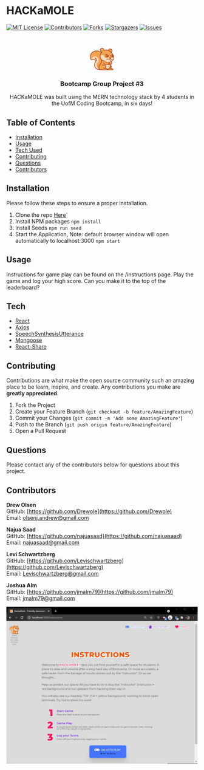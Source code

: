 # HACKaMOLE

[![MIT License][license-shield]][license-url]
[![Contributors][contributors-shield]][contributors-url]
[![Forks][forks-shield]][forks-url]
[![Stargazers][stars-shield]][stars-url]
[![Issues][issues-shield]][issues-url]

<br />
<p align="center">
  <a href="#">
    <img src="./client/src/images/logo.png" alt="Logo"/>
  </a>
</p>
<h3 align="center">Bootcamp Group Project #3</h3>
<p align="center">HACKaMOLE was built using the MERN technology stack by 4 students in the UofM Coding Bootcamp, in six days! </p>

## Table of Contents

- [Installation](#Installation)
- [Usage](#Usage)
- [Tech Used](#Tech)
- [Contributing](#Contributing)
- [Questions](#Questions)
- [Contributors](#Contributors)

## Installation

Please follow these steps to ensure a proper installation.

1. Clone the repo [Here](https://github.com/jmalm79/hack-a-mole.git)`
2. Install NPM packages `npm install`
3. Install Seeds `npm run seed`
4. Start the Application, Note: default browser window will open automatically to localhost:3000 `npm start`

## Usage

Instructions for game play can be found on the /instructions page. Play the game and log your high score. Can you make it to the top of the leaderboard?

## Tech

- [React](https://reactjs.org/)
- [Axios](https://www.npmjs.com/package/axios)
- [SpeechSynthesisUtterance](https://developer.mozilla.org/en-US/docs/Web/API/SpeechSynthesisUtterance)
- [Mongoose](https://mongoosejs.com/)
- [React-Share](https://www.npmjs.com/package/react-share)

## Contributing

Contributions are what make the open source community such an amazing place to be learn, inspire, and create. Any contributions you make are **greatly appreciated**.

1. Fork the Project
2. Create your Feature Branch (`git checkout -b feature/AmazingFeature`)
3. Commit your Changes (`git commit -m 'Add some AmazingFeature'`)
4. Push to the Branch (`git push origin feature/AmazingFeature`)
5. Open a Pull Request

## Questions

Please contact any of the contributors below for questions about this project.

## Contributors

<strong>Drew Olsen</strong> <br />
GitHub: [https://github.com/Drewole](https://github.com/Drewole)<br />
Email: [olsenj.andrew@gmail.com](olsenj.andrew@gmail.com)

<strong>Najua Saad</strong> <br />
GitHub: [https://github.com/najuasaad](https://github.com/najuasaad)<br />
Email: [najuasaad@gmail.com](najuasaad@gmail.com)

<strong>Levi Schwartzberg</strong> <br />
GitHub: [https://github.com/Levischwartzberg](https://github.com/Levischwartzberg)<br />
Email: [Levischwartzberg@gmail.com](Levischwartzberg@gmail.com)

<strong>Joshua Alm</strong> <br />
GitHub: [https://github.com/jmalm79](https://github.com/jmalm79)<br />
Email: [jmalm79@gmail.com](jmalm79@gmail.com)

<a href="#">
    <img src="./client/src/images/instructions.jpg" alt="screenshot"/>
  </a>

[license-shield]: https://img.shields.io/badge/License-MIT-yellow.svg
[license-url]: https://github.com/jmalm79/hack-a-mole/blob/master/LICENSE.txt
[contributors-shield]: https://img.shields.io/github/contributors/jmalm79/hack-a-mole.svg?style=for-the-badge
[contributors-url]: https://github.com/jmalm79/hack-a-mole/graphs/contributors
[forks-shield]: https://img.shields.io/github/forks/jmalm79/hack-a-mole.svg?style=for-the-badge
[forks-url]: https://github.com/jmalm79/hack-a-mole/network/members
[stars-shield]: https://img.shields.io/github/stars/jmalm79/hack-a-mole.svg?style=for-the-badge
[stars-url]: https://github.com/jmalm79/hack-a-mole/stargazers
[issues-shield]: https://img.shields.io/github/issues/jmalm79/hack-a-mole.svg?style=for-the-badge
[issues-url]: https://github.com/jmalm79/hack-a-mole/issues
